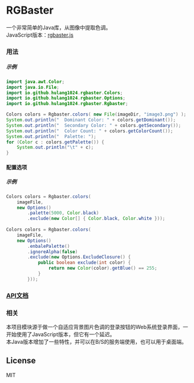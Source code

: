 # RGBaster
一个非常简单的Java库，从图像中提取色调。  
JavaScript版本：[rgbaster.js](https://github.com/briangonzalez/rgbaster.js)  


### 用法
##### 示例
```java
import java.awt.Color;
import java.io.File;
import io.github.hulang1024.rgbaster.Colors;
import io.github.hulang1024.rgbaster.Options;
import io.github.hulang1024.rgbaster.Rgbaster;

Colors colors = Rgbaster.colors( new File(imageDir, "image3.png") );
System.out.println("  Dominant Color: " + colors.getDominant());
System.out.println("  Secondary Color: " + colors.getSecondary());
System.out.println("  Color Count: " + colors.getColorCount());
System.out.println("  Palette: ");
for (Color c : colors.getPalette()) {
    System.out.println("\t" + c);
}
```

#### 配置选项

##### 示例
```java
Colors colors = Rgbaster.colors(
    imageFile,
    new Options()
        .palette(5000, Color.black)
        .exclude(new Color[] { Color.black, Color.white }));
        
Colors colors = Rgbaster.colors(
    imageFile,
    new Options()
        .enbalePalette()
        .ignoreAlpha(false)
        .exclude(new Options.ExcludeClosure() {
            public boolean exclude(int color) {
                return new Color(color).getBlue() == 255;
            }
        }));
```


### [API文档](https://hulang1024.github.io/rgbaster/doc/index.html)


### 相关
本项目模块源于做一个自适应背景图片色调的登录按钮的Web系统登录界面，一开始使用了JavaScript版本，但它有一个延迟。  
本Java版本增加了一些特性，并可以在B/S的服务端使用，也可以用于桌面端。


License
-------
MIT
